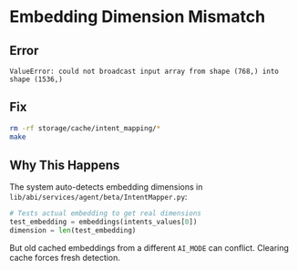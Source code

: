 # Embedding Dimension Mismatch

## Error
```
ValueError: could not broadcast input array from shape (768,) into shape (1536,)
```

## Fix
```bash
rm -rf storage/cache/intent_mapping/*
make
```

## Why This Happens
The system auto-detects embedding dimensions in `lib/abi/services/agent/beta/IntentMapper.py`:

```python
# Tests actual embedding to get real dimensions
test_embedding = embeddings(intents_values[0])
dimension = len(test_embedding)
```

But old cached embeddings from a different `AI_MODE` can conflict. Clearing cache forces fresh detection.
